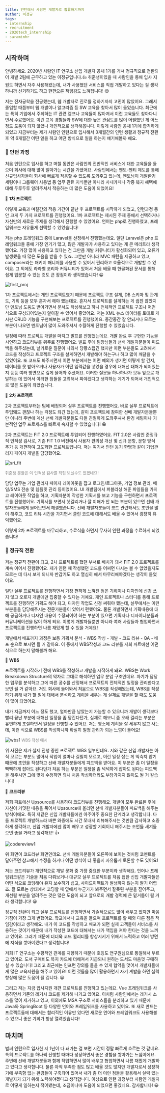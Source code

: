 ```yaml
---
title: 인턴에서 사람인 개발자로 합류하기까지
author: 이정규
tags:
- internship
- recruitment
- 2020tech_internship
- saraminhr
---
```


## 시작하며

 안녕하세요. 2020년 사람인 IT 연구소 신입 개발자 공채 1기를 거쳐 정규직으로 전환되어 개발 2팀에 근무하고 있는 이정규입니다.👍  취준생이였을 때 사람인을 통해 입사 지원도 하면서 자주 사용해왔는데, 내가 사용했던 서비스를 직접 개발하고 있다는 걸 생각하니까 신기하기도 하고 한편으론 책임감도 느껴집니다! 😊

 저는 전자공학을 전공했는데, 웹 개발자로 진로를 정하기까지 고민이 많았어요. 그래서 졸업할 때쯤부터 웹 개발이나 알고리즘 등 SW 교육을 찾아서 많이 들었습니다. 최근에는 특히 기업에서 주최하는 IT 관련 캠프나 교육들이 많아져서 이런 교육들도 찾아다니면서 수료했어요. 이런 교육 경험들과 SW에 대한 높은 관심도를 많이 어필했던 게 어느 정도 도움이 되지 않았나 개인적으로 생각해봅니다. 이렇게 사람인 공채 1기에 합격하게 되었고 지금부터는 제가 사람인 인턴으로 입사해서 3개월간의 인턴 생활과 정규직 전환 후 약 6개월간 어떤 일을 하고 어떤 방식으로 일을 하는지 얘기해볼까 해요.



### 📂 인턴 과정

 처음 인턴으로 입사를 하고 며칠 동안은 사람인의 전반적인 서비스에 대한 교육들을 들으며 회사에 대해 많이 알아가는 시간을 가졌어요. 사람인에서는 멘토-멘티 제도를 통해 신규입사자들이 회사에 빠르게 적응할 수 있도록 도와주고 있는데, 멘토님이 개발환경 세팅이나 그룹웨어 사용법 등 업무 관련 지식뿐만 아니라 사내카페나 각종 복지 혜택에 대해 두루두루 알려주셔서 적응하는 데 많은 도움이 되었어요!



📝 **1차 프로젝트**

 이렇게 교육과 며칠간의 적응 기간이 끝난 후 프로젝트를 시작하게 되었고, 인턴과정 동안 크게 두 가지 프로젝트를 진행했어요. 1차 프로젝트는 제시된 주제 중에서 선택하거나 자신만의 새로운 주제를 생각해서 진행할 수 있었어요. 언어는 php로 진행하였고, 프레임워크는 자유롭게 선택할 수 있었습니다! 

 저는 php 프레임워크 중에 Laravel을 선정해서 진행했는데요. 일단 Laravel은 php 프레임워크들 중에 가장 인기가 많고, 많은 개발자가 사용하고 있다는 게 큰 메리트라 생각했어요. 가장 많이 사용하고 있다는 건 그만큼 개발 커뮤니티가 활성화되어 있고, 오류가 발생했을 때 많은 도움을 받을 수 있죠. 그뿐만 아니라 MVC 패턴을 제공하고 있고, composer라는 패키지 매니저를 사용할 수 있어서 편리하고 효율적으로 개발할 수 있어요. 그 외에도 라라벨 코리아 커뮤니티가 있어서 처음 배울 때 한글화된 문서를 통해 쉽게 입문할 수 있는 것도 큰 장점이라 생각했습니다! 😀

![first_proj]({{site.url}}/img/intern_jkl_first_proj.jpg)

 1차 프로젝트에서는 개인 프로젝트였기 때문에 프로젝트 구조 설계, DB 스키마 및 관계도, 기획 등을 모두 혼자서 해야 했는데요. 혼자서 프로젝트를 설계하는 게 쉽진 않았지만 멘토님 도움도 받아가면서 문서도 작성해보고 하니 전체적인 프로젝트 구조나 어떤 식으로 구성되어있는지 알아갈 수 있어서 좋았어요. 저는 XML 뉴스 데이터를 토대로 게시판 CRUD 기능을 구현해보는 프로젝트를 진행했어요. 중간중간 잘 안되거나 모르는 부분이 나오면 멘토님이 많이 도와주셔서 수월하게 진행할 수 있었습니다.

 일정에 따라 프로젝트 개발을 마치고 발표를 진행했는데요. 개발 완료 후 구현한 기능을 시연하고 코드리뷰를 위주로 진행했어요. 발표 후에 팀장님들과 선배 개발자분들이 피드백을 해주셨는데, 날카로운 질문이 나와서 당황스럽긴 했지만 이런 부분들도 고려해서 코드를 작성하고 프로젝트 구조를 설계하면서 개발해야 하는구나 하고 많이 깨달을 수 있었어요. 또 코드도 봐주시면서 이런 부분에서는 어떤 예외가 생기면 어떻게 할 건지, 데이터를 못 받아오거나 사용자가 어떤 입력값을 넣었을 경우에 대해선 대처가 되어있는지 등등 여러 방면으로 깊게 물어봐 주셨어요. 이러한 질문들 하나하나가 모두 앞으로 개발하는 데 있어서 이러한 점들을 고려해서 짜야겠다고 생각하는 계기가 되어서 개인적으로 많은 도움이 되었습니다.



📝 **2차 프로젝트**

 2차 프로젝트부터는 팀에 배정되어 실무 프로젝트를 진행했어요. 바로 실무 프로젝트에 투입돼도 괜찮나 하는 걱정도 되긴 했는데, 같이 프로젝트에 참여한 선배 개발자분들뿐만 아니라 주변에 계신 선배 개발자분들도 다들 친절하게 도와주셔서 환경 세팅이나 기본적인 업무 프로세스를 빠르게 숙지할 수 있었습니다! 😀

 2차 프로젝트는 FIT 2.0 프로젝트에 투입되어 진행하였어요. FIT 2.0은 사람인 준정규직 인적성 검사로, 기존 FIT 1.0 버전에서 사용자 편의성 개선 및 신규 문항, 문항 방식 추가 등 개편하여 고도화한 프로젝트입니다. 저는 여기서 인턴 동기 한명과 같이 기업관리자 페이지 개발을 담당했어요. 

![sri_fit]({{site.url}}/img/intern_jkl_fit.png)

<span style="color:gray; font-size:13px">취준생 분들은 이 인적성 검사를 직접 보실수도 있겠네요!</span>

 담당 업무는 기업 관리자 페이지 레이아웃을 잡고 로그인/로그아웃, 기업 정보 관리, 메일/SMS 전송 및 템플릿 관리 등이었어요. UI 개발팀에서 퍼블리싱 해준 파일들을 가지고 레이아웃 작업을 하고, 기획자분이 작성한 기획서를 보고 기능을 구현하면서 프로젝트를 진행했어요. 기획서를 보면서 헷갈리거나 잘 이해가 안 되는 부분이 있으면 선배 개발자분들에게 물어보면서 해결했습니다. 선배 개발자분들이 코드 관련돼서도 조언을 많이 해주고, 코드 리뷰 시간을 가지면서 클린 코드에 대해서도 배울 수 있어서 굉장히 유익했어요.

 이렇게 2차 프로젝트를 마무리하고, 수료식을 하면서 무사히 인턴 과정을 수료하게 되었습니다!



### 📂 정규직 전환

 저는 정규직 전환이 되고, 2차 프로젝트를 했던 부서로 배치가 돼서 FIT 2.0 프로젝트를 계속 이어서 진행했어요. 제가 인턴 때 작성했던 코드를 어쩌면 다시는 볼 수 없었을지도 모르는 데 다시 보게 되니까 반갑기도 하고 열심히 해서 마무리해야겠다는 생각이 들었어요.

 일단 실무 프로젝트를 진행하면서 가장 편하게 느껴진 점은 기획이나 디자인에 신경 쓰지 않고 오로지 개발에만 집중할 수 있다는 거예요. 개인 프로젝트나 스터디를 통해 프로젝트를 진행하면 기획도 해야 되고, 디자인 작업도 신경 써줘야 했는데, 실무에서는 이런 부분들을 담당해주시는 전문가분들이 있어서 편했어요. 물론 개발하면서 기획내용에 대해 궁금하거나 디자인 내용이 수정되어야 하는 부분이 있으면 기획자나 디자이너분들과 커뮤니케이션을 많이 하게 되요. 이렇게 개발자들뿐만 아니라 여러 사람들과 협업하면서 프로젝트를 진행하면 나름 재밌게 할 수 있을 거예요!

 개발에서 배포까지 과정은 보통 기획서 분석 - WBS 작성 - 개발 - 코드 리뷰 - QA - 배포 순으로 보시면 될 거 같아요. 이 중에서 WBS작성과 코드 리뷰를 저희 파트에선 어떤 식으로 하는지 말해볼까 해요.



📝 **WBS**

 프로젝트를 시작하기 전에 WBS를 작성하고 개발을 시작하게 돼요. WBS는 Work Breakdown Structure의 약자로 그대로 해석하면 업무 분업 구조인데요. 자기가 담당한 업무를 분석하고 그에 따른 공수를 산정해서 프로젝트의 전체적인 일정을 관리한다고 보면 될 거 같아요. 저도 회사에 들어와서 처음으로 WBS를 작성해봤는데, WBS를 작성하기 위해 내가 할 일에 대해서 분석하고 계획을 세우는 게 실제로 개발을 할 때도 도움이 많이 되었어요. 

 내가 지금까지 어느 정도 했고, 얼마만큼 남았는지 가늠할 수 있으니까 개발이 생각보다 빨리 끝난 부분에 대해선 일정을 좀 당긴다던가, 실제로 해보니 좀 오래 걸리는 부분은 유연하게 조절하면서 일정을 진행할 수 있어요. 저는 평소에 계획을 잘 세우지 않고 사는데, 이런 식으로 WBS를 작성하니까 확실히 일정 관리가 되는 느낌이 들어요!

![wbs1]({{site.url}}/img/intern_jkl_wbs.jpg)
<span style="color:gray; font-size:13px">WBS 작성 예시</span>	

 위 사진은 제가 실제 진행 중인 프로젝트 WBS 일부인데요. 저와 같은 신입 개발자는 아직 모르는 부분도 많아서 작업이 얼마나 걸릴지 모르고, 이런 일정 잡는 게 익숙지 않기 때문에 초안을 작성하고 선배 개발자분들에게 피드백을 받아요. 이 부분은 좀 더 일정을 빡빡하게 잡아도 된다던가 처음 하는 부분은 일정을 좀 넉넉하게 잡아도 된다는 피드백을 해주시면 그에 맞게 수정하면 되니 처음 작성하더라도 부담가지지 않아도 될 거 같습니다!



📝 **코드리뷰**

 저희 파트에선 Upsource를 사용하여 코드리뷰를 진행해요. 개발이 모두 완료된 후에 자신이 커밋한 내용을 묶어서 Upsource에 올리면 선배 개발자분들이 피드백을 해주는 방식이에요. 특히 저같은 신입 개발자들에겐 아주아주 중요한 단계라고 생각합니다. 다들 프로젝트 개발하느라 바쁜 와중에도 시간 쪼내서 리뷰해주시는 것만큼 감사하고 소중하게 생각하고, 신입 개발자에겐 많이 배우고 성장할 기회이니 해주시는 조언들 새겨들으면 좋을 거라고 생각해요! 👍

![codereview1]({{site.url}}/img/intern_jkl_codereview.jpg)

 위 화면이 코드리뷰 화면인데요. 선배 개발자분들이 오른쪽에 보이는 것처럼 코멘트를 달아주면 참고해서 수정을 하거나 어떤 방식이 더 좋을지 자유롭게 토론할 수도 있어요! 

 저는 코드리뷰가 개인적으로 개발 문화 중 가장 중요한 부분이라 생각해요. 언어나 프레임워크같은 기술을 처음 다뤄보거나 대규모 실무 프로젝트를 처음 접한 신입 개발자들은 어떤 식으로 코딩해야 유지 보수하기 쉽고, 사이드이펙트가 발생하지 않는지 알기 어렵죠. 잘 모르는 상태에서 코딩할 때 옆에서 누군가가 봐주면서 잘못된 부분을 짚어주고, 개선될 부분을 알려주는 것은 많은 도움이 되고 앞으로의 개발 경력에 큰 밑거름이 될 거라 생각합니다! 😀



 정규직 전환이 되고 실무 프로젝트를 진행하면서 기술적으로도 많이 배우고 있지만 마음가짐이 가장 크게 변했어요. 학교에서나 교육을 들으며 프로젝트를 할 때와 다른 점은 책임감이라고 생각해요. 내가 이 코드를 작성하고 배포가 되면 실제 고객들이 서비스를 사용하는 것이기 때문에 내가 작성한 코드에 대해서는 내가 책임을 져야 한다는 것을 느끼고 있어요. 그러기 때문에 더더욱 코드 퀼리티를 향상시키기 위해서 노력하고 여러 방면에 지식을 쌓아야겠다고 생각합니다!

 저희 IT 연구소는 수평적인 관계를 지향하기 때문에 호칭도 연구원님으로 통일해서 부르고 있어요. 도서 구매비도 복지 카드에 더해져서 지급되니 원하는 도서도 마음껏 구매하실 수 있습니다! 그리고 최근에는 인프런 강의를 들을 수 있게 협약을 맺어서 개발자들에게 많은 교육지원을 해주고 있어요! 이런 것들을 많이 활용하면서 자기 계발을 하면 실력향상에 많은 도움이 될 겁니다. 😀

 그리고 저는 지금 입사지원 개편 프로젝트를 진행하고 있는데요. Vue 프레임워크를 사용하면서 기존의 레거시 코드를 제거해 나가고 있어요. 이처럼 사람인에서는 레거시 소스를 많이 제거하고 있고, 이외에도 MSA 구조로 서비스들을 분리하고 있기 때문에 Java와 SpringBoot 등 다양한 언어와 프레임워크를 사용하고 있어요. 또 새로 만드는 프로젝트들에 대해서는 합리적인 이유만 있다면 새로운 언어와 프레임워크도 사용해볼 수 있으니 좋은 기회가 항상 열려있습니다!



## 마치며

 벌써 인턴으로 입사한 지 1년이 다 돼가는 걸 보면 시간이 정말 빠르게 흐르는 것 같네요. 특히 프로젝트를 하나씩 진행할 때마다 성장하면서 좋은 경험을 쌓아가는 느낌이에요. 주변에 선배 개발자분들과 함께 작업하면서 많이 배우고 협업하면서 나름 재밌게 개발하고 있다고 생각합니다. 물론 아직 부족한 점도 많고 배울 것도 많지만 개발자로서 성장하기에 부족함 없는 환경들이 구축되어 있어서 내가 좀 더 이런 점들을 활용해서 실력 있는 개발자가 되기 위해 노력해야겠다고 생각합니다. 이상으로 인턴 과정부터 사람인 개발자로 어떻게 일하는지 적어봤는데, 조금이나마 도움이 되었으면 좋겠네요. 감사합니다! 😀
